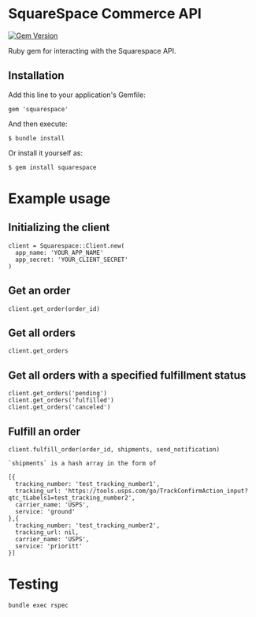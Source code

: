 # SquareSpace Commerce API

[![Gem Version](https://badge.fury.io/rb/squarespace.svg)](https://badge.fury.io/rb/squarespace)

Ruby gem for interacting with the Squarespace API.

## Installation

Add this line to your application's Gemfile:

    gem 'squarespace'

And then execute:

    $ bundle install

Or install it yourself as:

    $ gem install squarespace


# Example usage

## Initializing the client
```
client = Squarespace::Client.new(
  app_name: 'YOUR_APP_NAME'
  app_secret: 'YOUR_CLIENT_SECRET'
)
```
## Get an order
```
client.get_order(order_id)
```
## Get all orders
```
client.get_orders
```
## Get all orders with a specified fulfillment status
```
client.get_orders('pending')
client.get_orders('fulfilled')
client.get_orders('canceled')
```
## Fulfill an order
```
client.fulfill_order(order_id, shipments, send_notification)
```

	`shipments` is a hash array in the form of

```      
[{
  tracking_number: 'test_tracking_number1',
  tracking_url: 'https://tools.usps.com/go/TrackConfirmAction_input?qtc_tLabels1=test_tracking_number2',
  carrier_name: 'USPS',
  service: 'ground'
},{
  tracking_number: 'test_tracking_number2',
  tracking_url: nil,
  carrier_name: 'USPS',
  service: 'prioritt'
}]
``` 


# Testing

`bundle exec rspec`

